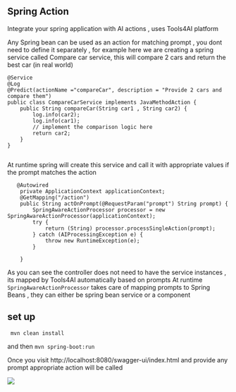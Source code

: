 ## Spring Action

Integrate your spring application with AI actions , uses Tools4AI platform 

Any Spring bean can be used as an action for matching prompt , you dont need to define it separately  , for example 
here we are creating a spring service called Compare car service, this will compare 2 cars and return the best car (in real world)

```
@Service
@Log
@Predict(actionName ="compareCar", description = "Provide 2 cars and compare them")
public class CompareCarService implements JavaMethodAction {
    public String compareCar(String car1 , String car2) {
        log.info(car2);
        log.info(car1);
        // implement the comparison logic here
        return car2;
    }
}


```

At runtime spring will create this service and call it with appropriate values if the prompt matches the action

```
   @Autowired
    private ApplicationContext applicationContext;
    @GetMapping("/action")
    public String actOnPrompt(@RequestParam("prompt") String prompt) {
        SpringAwareActionProcessor processor = new SpringAwareActionProcessor(applicationContext);
        try {
            return (String) processor.processSingleAction(prompt);
        } catch (AIProcessingException e) {
            throw new RuntimeException(e);
        }

    }
```
As you can see the controller does not need to have the service instances , its mapped by Tools4AI automatically based on prompts
At runtime ```SpringAwareActionProcessor``` takes care of mapping prompts to Spring Beans , they can either be spring bean service
or a component


## set up
``` mvn clean install```

and then
```mvn spring-boot:run```

Once you visit http://localhost:8080/swagger-ui/index.html and provide any prompt appropriate action will be called 


<img src="swagger.PNG">

